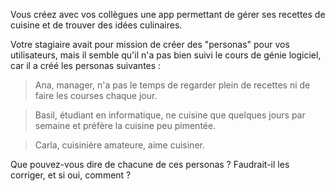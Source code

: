 Vous créez avec vos collègues une app permettant de gérer ses recettes de cuisine et de trouver des idées culinaires.

Votre stagiaire avait pour mission de créer des "personas" pour vos utilisateurs, mais il semble qu'il n'a pas bien suivi le cours de génie logiciel,
car il a créé les personas suivantes :

> Ana, manager, n'a pas le temps de regarder plein de recettes ni de faire les courses chaque jour.

> Basil, étudiant en informatique, ne cuisine que quelques jours par semaine et préfère la cuisine peu pimentée.

> Carla, cuisinière amateure, aime cuisiner.

Que pouvez-vous dire de chacune de ces personas ? Faudrait-il les corriger, et si oui, comment ?

